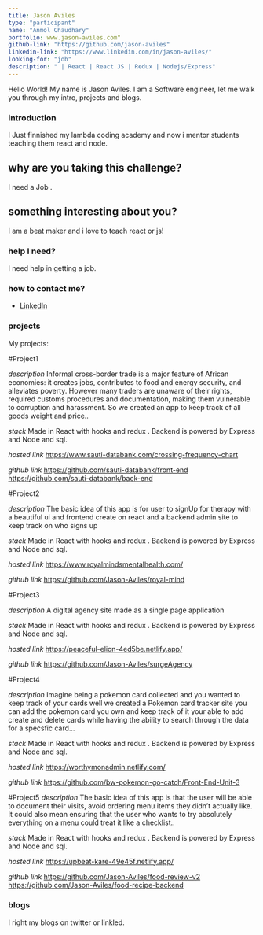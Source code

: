 ```yaml
---
title: Jason Aviles
type: "participant"
name: "Anmol Chaudhary"
portfolio: www.jason-aviles.com"
github-link: "https://github.com/jason-aviles"
linkedin-link: "https://www.linkedin.com/in/jason-aviles/"
looking-for: "job"
description: " | React | React JS | Redux | Nodejs/Express"
---
```


Hello World! My name is Jason Aviles. I am a Software engineer, let me walk you through my intro, projects and blogs.

### introduction

I Just finnished my lambda coding academy and now i mentor students teaching them react and node.


## why are you taking this challenge?

I need a Job .

## something interesting about you?

I am a beat maker and i love to teach react or js!

### help I need?
I need help in getting a job.

### how to contact me?

- [LinkedIn](https://www.linkedin.com/in/jason-aviles/)

### projects

My projects:

#Project1

_description_ Informal cross-border trade is a major feature of African economies: it creates jobs, contributes to food and energy security, and alleviates poverty. However many traders are unaware of their rights, required customs procedures and documentation, making them vulnerable to corruption and harassment. So we created an app to keep track of all goods weight and price..

_stack_ Made in React with hooks and redux . Backend is powered by Express and Node and sql.

_hosted link_ https://www.sauti-databank.com/crossing-frequency-chart

_github link_ https://github.com/sauti-databank/front-end  https://github.com/sauti-databank/back-end













#Project2

_description_ The basic idea of this app is for user to signUp for therapy with a beautiful ui and frontend create on react and a backend admin site to keep track on who signs up

_stack_ Made in React with hooks and redux . Backend is powered by Express and Node and sql.

_hosted link_ https://www.royalmindsmentalhealth.com/

_github link_ https://github.com/Jason-Aviles/royal-mind




#Project3

_description_ A digital agency site made as a single page application

_stack_ Made in React with hooks and redux . Backend is powered by Express and Node and sql.

_hosted link_ https://peaceful-elion-4ed5be.netlify.app/

_github link_ https://github.com/Jason-Aviles/surgeAgency

#Project4

_description_ Imagine being a pokemon card collected and you wanted to keep track of your cards well we  created a Pokemon card tracker site you can add the pokemon card you own and keep track of it your able to add create and delete cards while having the ability to search through the data for a specsfic card...

_stack_ Made in React with hooks and redux . Backend is powered by Express and Node and sql.

_hosted link_ https://worthymonadmin.netlify.com/

_github link_ https://github.com/bw-pokemon-go-catch/Front-End-Unit-3


#Project5
_description_ The basic idea of this app is that the user will be able to document their visits, avoid ordering menu items they didn’t actually like. It could also mean ensuring that the user who wants to try absolutely everything on a menu could treat it like a checklist..

_stack_ Made in React with hooks and redux . Backend is powered by Express and Node and sql.

_hosted link_ https://upbeat-kare-49e45f.netlify.app/

_github link_ https://github.com/Jason-Aviles/food-review-v2 https://github.com/Jason-Aviles/food-recipe-backend
<!-- My projects:

#### binder: tinder for books

_description_ do you wish to meet people who have read the same book so that you can talk hours about the same book? Try this.

_stack_ Made in React with hooks and context. This is written in typescript. Backend is powered by Express and MongoDB.

_hosted link_ https://binder.netlify.com

_github link_ https://github.com/tanaypratap/binder

#### another project

_description_

_stack_ -->

### blogs

 I right my blogs on twitter or linkled.

<!-- #### why I liked GraphQL over REST?

_description_ I will write something really nice here so that you feel like reading my blog.

_link_ https://dev.to/some-imaginary-link -->

